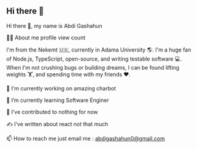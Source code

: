 ## Hi there 👋

Hi there 👋, my name is Abdi Gashahun

🙋‍♂️ About me profile view count

I'm from the Nekemt 🇺🇸, currently in Adama University 🌎. I'm a huge fan of Node.js, TypeScript, open-source, and writing testable software 💻. When I'm not crushing bugs or building dreams, I can be found lifting weights 🏋️, and spending time with my friends ❤️.

🔭 I'm currently working on amazing charbot

🌱 I’m currently learning Software Enginer

🔨 I've contributed to nothing for now

✍️ I've written about react not that much

📫 How to reach me just email me : abdigashahun0@gmail.com
